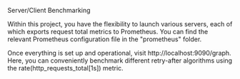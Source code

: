 Server/Client Benchmarking

Within this project, you have the flexibility to launch various servers, each of which exports request total metrics to Prometheus. You can find the relevant Prometheus configuration file in the "prometheus" folder.

Once everything is set up and operational, visit http://localhost:9090/graph. Here, you can conveniently benchmark different retry-after algorithms using the rate(http_requests_total[1s]) metric.

